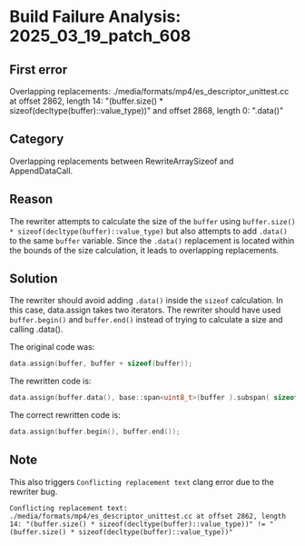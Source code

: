 # Build Failure Analysis: 2025_03_19_patch_608

## First error

Overlapping replacements: ./media/formats/mp4/es_descriptor_unittest.cc at offset 2862, length 14: "(buffer.size() * sizeof(decltype(buffer)::value_type))" and offset 2868, length 0: ".data()"

## Category
Overlapping replacements between RewriteArraySizeof and AppendDataCall.

## Reason
The rewriter attempts to calculate the size of the `buffer` using `buffer.size() * sizeof(decltype(buffer)::value_type)` but also attempts to add `.data()` to the same `buffer` variable. Since the `.data()` replacement is located within the bounds of the size calculation, it leads to overlapping replacements.

## Solution
The rewriter should avoid adding `.data()` inside the `sizeof` calculation. In this case, data.assign takes two iterators. The rewriter should have used `buffer.begin()` and `buffer.end()` instead of trying to calculate a size and calling .data().

The original code was:

```c++
data.assign(buffer, buffer + sizeof(buffer));
```

The rewritten code is:

```c++
data.assign(buffer.data(), base::span<uint8_t>(buffer ).subspan( sizeof).data()(buffer));
```

The correct rewritten code is:

```c++
data.assign(buffer.begin(), buffer.end());
```

## Note
This also triggers `Conflicting replacement text` clang error due to the rewriter bug.
```
Conflicting replacement text: ./media/formats/mp4/es_descriptor_unittest.cc at offset 2862, length 14: "(buffer.size() * sizeof(decltype(buffer)::value_type))" != "(buffer.size() * sizeof(decltype(buffer)::value_type))"